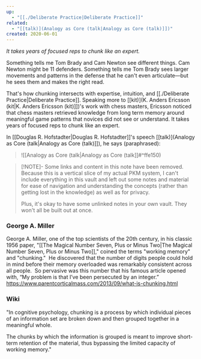 ```yaml
---
up:
  - "[[./Deliberate Practice|Deliberate Practice]]"
related:
  - "[[talk)](Analogy as Core (talk|Analogy as Core (talk)]])"
created: 2020-06-01
---
```

 *It takes years of focused reps to chunk like an expert.*

Something tells me Tom Brady and Cam Newton see different things. Cam Newton might be 11 defenders. Something tells me Tom Brady sees larger movements and patterns in the defense that he can't even articulate—but he sees them and makes the right read. 

That's how chunking intersects with expertise, intuition, and [[./Deliberate Practice|Deliberate Practice]]. Speaking more to [[kit)](K. Anders Ericsson (kit|K. Anders Ericsson (kit)]])'s work with chess masters, Ericsson noticed that chess masters retrieved knowledge from long term memory around meaningful game patterns that novices did not see or understand. It takes years of focused reps to chunk like an expert.

In [[Douglas R. Hofstadter|Douglas R. Hofstadter]]'s speech [[talk)](Analogy as Core (talk|Analogy as Core (talk)]]), he says (paraphrased):
> ![[Analogy as Core (talk|Analogy as Core (talk]]#^ffe150)

> [!NOTE]- Some links and content in this note have been removed.
> Because this is a vertical slice of my actual PKM system, I can't include everything in this vault and left out some notes and material for ease of navigation and understanding the concepts (rather than getting lost in the knowledge) as well as for privacy. 
>  
> Plus, it's okay to have some unlinked notes in your own vault. They won't all be built out at once.

### George A. Miller
George A. Miller, one of the top scientists of the 20th century, in his classic 1956 paper, "[[The Magical Number Seven, Plus or Minus Two|The Magical Number Seven, Plus or Minus Two]]," coined the terms "working memory" and "chunking."  He discovered that the number of digits people could hold in mind before their memory overloaded was remarkably consistent across all people.  So pervasive was this number that his famous article opened with, “My problem is that I’ve been persecuted by an integer.”
https://www.parentcorticalmass.com/2013/09/what-is-chunking.html

### Wiki
"In cognitive psychology, chunking is a process by which individual pieces of an information set are broken down and then grouped together in a meaningful whole. 

The chunks by which the information is grouped is meant to improve short-term retention of the material, thus bypassing the limited capacity of working memory."

